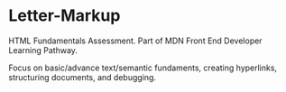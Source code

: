 # Letter-Markup


HTML Fundamentals Assessment. Part of MDN Front End Developer Learning Pathway. 

Focus on basic/advance text/semantic fundaments, creating hyperlinks, structuring documents, and debugging. 

